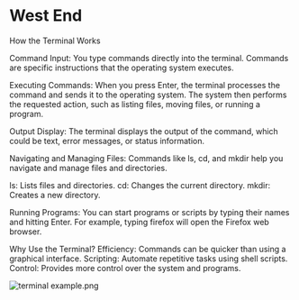 # West End

How the Terminal Works

Command Input:
You type commands directly into the terminal.
Commands are specific instructions that the operating system executes.

Executing Commands:
When you press Enter, the terminal processes the command and sends it to the operating system.
The system then performs the requested action, such as listing files, moving files, or running a program.

Output Display:
The terminal displays the output of the command, which could be text, error messages, or status information.

Navigating and Managing Files:
Commands like ls, cd, and mkdir help you navigate and manage files and directories.

ls: Lists files and directories.
cd: Changes the current directory.
mkdir: Creates a new directory.

Running Programs:
You can start programs or scripts by typing their names and hitting Enter.
For example, typing firefox will open the Firefox web browser.

Why Use the Terminal?
Efficiency: Commands can be quicker than using a graphical interface.
Scripting: Automate repetitive tasks using shell scripts.
Control: Provides more control over the system and programs.

![terminal example.png](terminal_example.png)